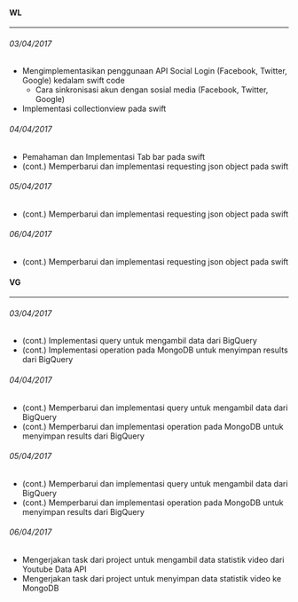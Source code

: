#### WL
---
###### 03/04/2017
* Mengimplementasikan penggunaan API Social Login (Facebook, Twitter, Google) kedalam swift code
	* Cara sinkronisasi akun dengan sosial media (Facebook, Twitter, Google)
* Implementasi collectionview pada swift

###### 04/04/2017
* Pemahaman dan Implementasi Tab bar pada swift
* (cont.) Memperbarui dan implementasi requesting json object pada swift

###### 05/04/2017
* (cont.) Memperbarui dan implementasi requesting json object pada swift

###### 06/04/2017
* (cont.) Memperbarui dan implementasi requesting json object pada swift

#### VG
---
###### 03/04/2017
* (cont.) Implementasi query untuk mengambil data dari BigQuery
* (cont.) Implementasi operation pada MongoDB untuk menyimpan results dari BigQuery

###### 04/04/2017
* (cont.) Memperbarui dan implementasi query untuk mengambil data dari BigQuery
* (cont.) Memperbarui dan implementasi operation pada MongoDB untuk menyimpan results dari BigQuery

###### 05/04/2017
* (cont.) Memperbarui dan implementasi query untuk mengambil data dari BigQuery
* (cont.) Memperbarui dan implementasi operation pada MongoDB untuk menyimpan results dari BigQuery

###### 06/04/2017
* Mengerjakan task dari project untuk mengambil data statistik video dari Youtube Data API
* Mengerjakan task dari project untuk menyimpan data statistik video ke MongoDB


